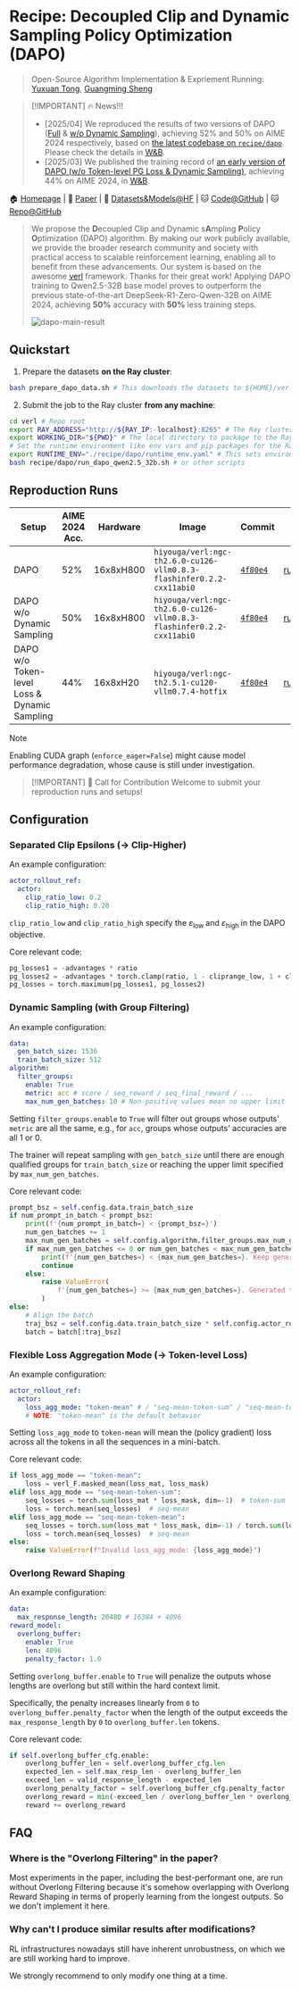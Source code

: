 # Recipe: Decoupled Clip and Dynamic Sampling Policy Optimization (DAPO)

> Open-Source Algorithm Implementation & Expriement Running: [Yuxuan Tong](https://tongyx361.github.io/), [Guangming Sheng](https://hk.linkedin.com/in/guangming-sheng-b50640211)

> [!IMPORTANT] 🔥 News!!!
>
> - [2025/04] We reproduced the results of two versions of DAPO ([Full](./run_dapo_qwen2.5_32b.sh) & [w/o Dynamic Sampling](./run_dapo_wo_ds_qwen2.5_32b.sh)), achieving 52% and 50% on AIME 2024 respectively, based on [the latest codebase on `recipe/dapo`](https://github.com/volcengine/verl/tree/recipe/dapo/recipe/dapo). Please check the details in [W&B](https://wandb.ai/verl-org/DAPO%20Reproduction%20on%20verl/workspace?nw=wmb4qxfht0n).
> - [2025/03] We published the training record of [an early version of DAPO (w/o Token-level PG Loss & Dynamic Sampling)](./run_dapo_early_qwen2.5_32b.sh), achieving 44% on AIME 2024, in [W&B](https://wandb.ai/verl-org/DAPO%20Reproduction%20on%20verl/workspace?nw=wmb4qxfht0n).

🏠 [Homepage](https://dapo-sia.github.io/) | 📝 [Paper](https://dapo-sia.github.io/static/pdf/dapo_paper.pdf) | 🤗 [Datasets&Models@HF](https://huggingface.co/collections/BytedTsinghua-SIA/dapo-67d7f1517ee33c8aed059da0) | 🐱 [Code@GitHub](https://github.com/volcengine/verl/tree/recipe/dapo/recipe/dapo) | 🐱 [Repo@GitHub](https://github.com/BytedTsinghua-SIA/DAPO)

> We propose the **D**ecoupled Clip and Dynamic s**A**mpling **P**olicy **O**ptimization (DAPO) algorithm. By making our work publicly available, we provide the broader research community and society with practical access to scalable reinforcement learning, enabling all to benefit from these advancements. Our system is based on the awesome [verl](https://github.com/volcengine/verl) framework. Thanks for their great work! Applying DAPO training to Qwen2.5-32B base model proves to outperform the previous state-of-the-art DeepSeek-R1-Zero-Qwen-32B on AIME 2024, achieving **50%** accuracy with **50%** less training steps.
>
> ![dapo-main-result](https://dapo-sia.github.io/static/images/score.png)

## Quickstart

1. Prepare the datasets **on the Ray cluster**:

```bash
bash prepare_dapo_data.sh # This downloads the datasets to ${HOME}/verl/data by default
```

2. Submit the job to the Ray cluster **from any machine**:

```bash
cd verl # Repo root
export RAY_ADDRESS="http://${RAY_IP:-localhost}:8265" # The Ray cluster address to connect to
export WORKING_DIR="${PWD}" # The local directory to package to the Ray cluster
# Set the runtime environment like env vars and pip packages for the Ray cluster in yaml
export RUNTIME_ENV="./recipe/dapo/runtime_env.yaml" # This sets environment variables for the Ray cluster
bash recipe/dapo/run_dapo_qwen2.5_32b.sh # or other scripts
```

## Reproduction Runs

| Setup                                        | AIME 2024 Acc. | Hardware  | Image                                                                | Commit                                                                                       | Enviroment Variables                                                                                                              | Training Script                                                                                                                                             | Training Record                                                                           |
| -------------------------------------------- | -------------- | --------- | -------------------------------------------------------------------- | -------------------------------------------------------------------------------------------- | --------------------------------------------------------------------------------------------------------------------------------- | ----------------------------------------------------------------------------------------------------------------------------------------------------------- | ----------------------------------------------------------------------------------------- |
| DAPO                                         | 52%            | 16x8xH800 | `hiyouga/verl:ngc-th2.6.0-cu126-vllm0.8.3-flashinfer0.2.2-cxx11abi0` | [`4f80e4`](https://github.com/volcengine/verl/tree/4f80e465c2ec79ab9c3c30ec74b9745de61d0490) | [runtime_env.yaml](https://github.com/volcengine/verl/blob/4f80e465c2ec79ab9c3c30ec74b9745de61d0490/recipe/dapo/runtime_env.yaml) | [run_dapo_qwen2.5_32b.sh](https://github.com/volcengine/verl/blob/4f80e465c2ec79ab9c3c30ec74b9745de61d0490/recipe/dapo/run_dapo_qwen2.5_32b.sh)             | [W&B](https://wandb.ai/verl-org/DAPO%20Reproduction%20on%20verl/workspace?nw=wmb4qxfht0n) |
| DAPO w/o Dynamic Sampling                    | 50%            | 16x8xH800 | `hiyouga/verl:ngc-th2.6.0-cu126-vllm0.8.3-flashinfer0.2.2-cxx11abi0` | [`4f80e4`](https://github.com/volcengine/verl/tree/4f80e465c2ec79ab9c3c30ec74b9745de61d0490) | [runtime_env.yaml](https://github.com/volcengine/verl/blob/4f80e465c2ec79ab9c3c30ec74b9745de61d0490/recipe/dapo/runtime_env.yaml) | [run_dapo_wo_ds_qwen2.5_32b.sh](https://github.com/volcengine/verl/blob/4f80e465c2ec79ab9c3c30ec74b9745de61d0490/recipe/dapo/run_dapo_wo_ds_qwen2.5_32b.sh) | [W&B](https://wandb.ai/verl-org/DAPO%20Reproduction%20on%20verl/workspace?nw=wmb4qxfht0n) |
| DAPO w/o Token-level Loss & Dynamic Sampling | 44%            | 16x8xH20  | `hiyouga/verl:ngc-th2.5.1-cu120-vllm0.7.4-hotfix`                    | [`4f80e4`](https://github.com/volcengine/verl/tree/4f80e465c2ec79ab9c3c30ec74b9745de61d0490) | [runtime_env.yaml](https://github.com/volcengine/verl/blob/4f80e465c2ec79ab9c3c30ec74b9745de61d0490/recipe/dapo/runtime_env.yaml) | [run_dapo_early_qwen2.5_32b.sh](https://github.com/volcengine/verl/blob/4f80e465c2ec79ab9c3c30ec74b9745de61d0490/recipe/dapo/run_dapo_early_qwen2.5_32b.sh) | [W&B](https://wandb.ai/verl-org/DAPO%20Reproduction%20on%20verl/workspace?nw=wmb4qxfht0n) |

> [!NOTE]
>
> Enabling CUDA graph (`enforce_eager=False`) might cause model performance degradation, whose cause is still under investigation.

> [!IMPORTANT] 📢 Call for Contribution
> Welcome to submit your reproduction runs and setups!

## Configuration

### Separated Clip Epsilons (-> Clip-Higher)

An example configuration:

```yaml
actor_rollout_ref:
  actor:
    clip_ratio_low: 0.2
    clip_ratio_high: 0.28
```

`clip_ratio_low` and `clip_ratio_high` specify the $\varepsilon_{\text {low }}$ and $\varepsilon_{\text {high }}$ in the DAPO objective.

Core relevant code:

```python
pg_losses1 = -advantages * ratio
pg_losses2 = -advantages * torch.clamp(ratio, 1 - cliprange_low, 1 + cliprange_high)
pg_losses = torch.maximum(pg_losses1, pg_losses2)
```

### Dynamic Sampling (with Group Filtering)

An example configuration:

```yaml
data:
  gen_batch_size: 1536
  train_batch_size: 512
algorithm:
  filter_groups:
    enable: True
    metric: acc # score / seq_reward / seq_final_reward / ...
    max_num_gen_batches: 10 # Non-positive values mean no upper limit
```

Setting `filter_groups.enable` to `True` will filter out groups whose outputs' `metric` are all the same, e.g., for `acc`, groups whose outputs' accuracies are all 1 or 0.

The trainer will repeat sampling with `gen_batch_size` until there are enough qualified groups for `train_batch_size` or reaching the upper limit specified by `max_num_gen_batches`.

Core relevant code:

```python
prompt_bsz = self.config.data.train_batch_size
if num_prompt_in_batch < prompt_bsz:
    print(f'{num_prompt_in_batch=} < {prompt_bsz=}')
    num_gen_batches += 1
    max_num_gen_batches = self.config.algorithm.filter_groups.max_num_gen_batches
    if max_num_gen_batches <= 0 or num_gen_batches < max_num_gen_batches:
        print(f'{num_gen_batches=} < {max_num_gen_batches=}. Keep generating...')
        continue
    else:
        raise ValueError(
            f'{num_gen_batches=} >= {max_num_gen_batches=}. Generated too many. Please check your data.'
        )
else:
    # Align the batch
    traj_bsz = self.config.data.train_batch_size * self.config.actor_rollout_ref.rollout.n
    batch = batch[:traj_bsz]
```

### Flexible Loss Aggregation Mode (-> Token-level Loss)

An example configuration:

```yaml
actor_rollout_ref:
  actor:
    loss_agg_mode: "token-mean" # / "seq-mean-token-sum" / "seq-mean-token-mean"
    # NOTE: "token-mean" is the default behavior
```

Setting `loss_agg_mode` to `token-mean` will mean the (policy gradient) loss across all the tokens in all the sequences in a mini-batch.

Core relevant code:

```python
if loss_agg_mode == "token-mean":
    loss = verl_F.masked_mean(loss_mat, loss_mask)
elif loss_agg_mode == "seq-mean-token-sum":
    seq_losses = torch.sum(loss_mat * loss_mask, dim=-1)  # token-sum
    loss = torch.mean(seq_losses)  # seq-mean
elif loss_agg_mode == "seq-mean-token-mean":
    seq_losses = torch.sum(loss_mat * loss_mask, dim=-1) / torch.sum(loss_mask, dim=-1)  # token-mean
    loss = torch.mean(seq_losses)  # seq-mean
else:
    raise ValueError(f"Invalid loss_agg_mode: {loss_agg_mode}")
```

### Overlong Reward Shaping

An example configuration:

```yaml
data:
  max_response_length: 20480 # 16384 + 4096
reward_model:
  overlong_buffer:
    enable: True
    len: 4096
    penalty_factor: 1.0
```

Setting `overlong_buffer.enable` to `True` will penalize the outputs whose lengths are overlong but still within the hard context limit.

Specifically, the penalty increases linearly from `0` to `overlong_buffer.penalty_factor` when the length of the output exceeds the `max_response_length` by `0` to `overlong_buffer.len` tokens.

Core relevant code:

```python
if self.overlong_buffer_cfg.enable:
    overlong_buffer_len = self.overlong_buffer_cfg.len
    expected_len = self.max_resp_len - overlong_buffer_len
    exceed_len = valid_response_length - expected_len
    overlong_penalty_factor = self.overlong_buffer_cfg.penalty_factor
    overlong_reward = min(-exceed_len / overlong_buffer_len * overlong_penalty_factor, 0)
    reward += overlong_reward
```

## FAQ

### Where is the "Overlong Filtering" in the paper?

Most experiments in the paper, including the best-performant one, are run without Overlong Filtering because it's somehow overlapping with Overlong Reward Shaping in terms of properly learning from the longest outputs. So we don't implement it here.

### Why can't I produce similar results after modifications?

RL infrastructures nowadays still have inherent unrobustness, on which we are still working hard to improve.

We strongly recommend to only modify one thing at a time.
